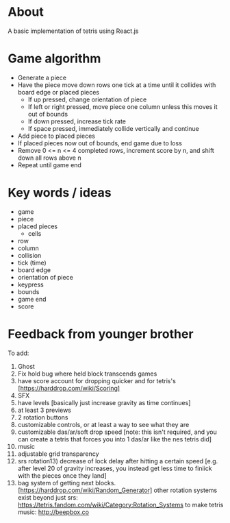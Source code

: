 # About
A basic implementation of tetris using React.js

# Game algorithm
  * Generate a piece
  * Have the piece move down rows one tick at a time until it collides with board edge or placed pieces
    * If up pressed, change orientation of piece
    * If left or right pressed, move piece one column unless this moves it out of bounds
    * If down pressed, increase tick rate
    * If space pressed, immediately collide vertically and continue
  * Add piece to placed pieces
  * If placed pieces now out of bounds, end game due to loss
  * Remove 0 <= n <= 4 completed rows, increment score by n, and shift down all rows above n
  * Repeat until game end

# Key words / ideas
  * game
  * piece
  * placed pieces
    * cells
  * row
  * column
  * collision
  * tick (time)
  * board edge
  * orientation of piece
  * keypress
  * bounds
  * game end
  * score

# Feedback from younger brother
To add:
1) Ghost
2) Fix hold bug where held block transcends games
3) have score account for dropping quicker and for tetris's [https://harddrop.com/wiki/Scoring]
4) SFX
5) have levels [basically just increase gravity as time continues]
6) at least 3 previews
7) 2 rotation buttons
8) customizable controls, or at least a way to see what they are
9) customizable das/ar/soft drop speed [note: this isn't required, and you can create a tetris that forces you into 1 das/ar like the nes tetris did]
10) music
11) adjustable grid transparency
12) srs rotation13) decrease of lock delay after hitting a certain speed [e.g. after level 20 of gravity increases, you instead get less time to finiick with the pieces once they land]
14) bag system of getting next blocks. [https://harddrop.com/wiki/Random_Generator]
other rotation systems exist beyond just srs: https://tetris.fandom.com/wiki/Category:Rotation_Systems
to make tetris music: http://beepbox.co